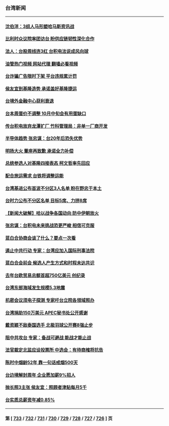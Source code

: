 ### 台湾新闻
---
#### [沈伯洋：3组人马形塑哈马斯资讯战](../../pages/ncid1349361/n14095690.md?10161245) 
#### [比利时众议院率团访台 盼供应链韧性深化合作](../../pages/ncid1349361/n14095789.md?10161245) 
#### [法人：台股周线连3红 台积电法说成风向球](../../pages/ncid1349361/n14095790.md?10161245) 
#### [油管热门视频 网站代理 翻墙必看视频](http://138.2.39.72:81/youtube.html?epic-marker?10161245)
#### [台诈骗广告限时下架 平台违规累计罚](../../pages/ncid1349361/n14095682.md?10161245) 
#### [侯友宜到基隆造势 承诺盖好基隆捷运](../../pages/ncid1349361/n14095693.md?10161245) 
#### [台境外金融中心获利衰退](../../pages/ncid1349361/n14095782.md?10161245) 
#### [台本周蛋价不调整 10月中旬会有用蛋缺口](../../pages/ncid1349361/n14095687.md?10161245) 
#### [传台积电放弃龙潭扩厂 竹科管理局：非单一厂商开发](../../pages/ncid1349361/n14095784.md?10161245) 
#### [半导体趋势 张忠谋：台20年后恐失优势](../../pages/ncid1349361/n14095785.md?10161245) 
#### [明扬大火 董座再致歉 承诺全力补偿](../../pages/ncid1349361/n14095743.md?10161245) 
#### [总统参选人对基隆四接表态 柯文哲率先回应](../../pages/ncid1349361/n14095724.md?10161245) 
#### [配合旅运需求 台铁将调整运能](../../pages/ncid1349361/n14095744.md?10161245) 
#### [台湾基进公布首波不分区3人名单 盼在野忠于本土](../../pages/ncid1349361/n14095738.md?10161245) 
#### [台时力公布不分区名单 目标5席、力拼8席](../../pages/ncid1349361/n14095739.md?10161245) 
#### [【新闻大破解】哈以战争各国动向 防中伊朝放火](../../pages/ncid1349361/n14095398.md?10161245) 
#### [张忠谋：台积电未来挑战恐更严峻 相信可克服](../../pages/ncid1349361/n14095076.md?10161245) 
#### [蓝白合协商会谈了什么？要点一次看](../../pages/ncid1349361/n14095319.md?10161245) 
#### [遏止中共行动 专家：台湾应加入国际刑事法院](../../pages/ncid1349361/n14095125.md?10161245) 
#### [蓝白合会前会 候选人产生方式和时程未达共识](../../pages/ncid1349361/n14095243.md?10161245) 
#### [去年台欧贸易总额首超750亿美元 创纪录](../../pages/ncid1349361/n14095189.md?10161245) 
#### [台湾东部海域发生规模5.3地震](../../pages/ncid1349361/n14095221.md?10161245) 
#### [机密会议须电子探测 专家吁台立院各领域照办](../../pages/ncid1349361/n14095122.md?10161245) 
#### [台湾捐助150万美元 APEC秘书处公开感谢](../../pages/ncid1349361/n14095042.md?10161245) 
#### [戴资颖不敌泰国选手 北极羽球公开赛8强止步](../../pages/ncid1349361/n14094765.md?10161245) 
#### [阻中共攻台 专家：备战可避战 能战才能止战](../../pages/ncid1349361/n14094729.md?10161245) 
#### [法官裁定北监应设投票所 中选会：有待商榷将抗告](../../pages/ncid1349361/n14094756.md?10161245) 
#### [陈时中烟龄52年 靠一句话戒烟500天](../../pages/ncid1349361/n14094754.md?10161245) 
#### [台边境解封周年 企业愿加薪9%招人](../../pages/ncid1349361/n14094753.md?10161245) 
#### [抛长照3主张 侯友宜：照顾者津贴每月5千](../../pages/ncid1349361/n14094717.md?10161245) 
#### [台实质总薪资年减0.85%](../../pages/ncid1349361/n14094711.md?10161245) 

---
#### 第 [ [733](./733.md?10161245) / [732](./732.md?10161245) / [731](./731.md?10161245) / [730](./730.md?10161245) / [729](./729.md?10161245) / [728](./728.md?10161245) / [727](./727.md?10161245) / [726](./726.md?10161245) ] 页
